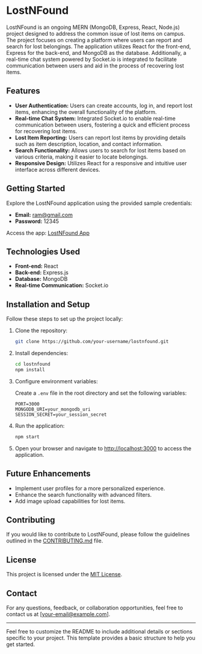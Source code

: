 # LostNFound

LostNFound is an ongoing MERN (MongoDB, Express, React, Node.js) project designed to address the common issue of lost items on campus. The project focuses on creating a platform where users can report and search for lost belongings. The application utilizes React for the front-end, Express for the back-end, and MongoDB as the database. Additionally, a real-time chat system powered by Socket.io is integrated to facilitate communication between users and aid in the process of recovering lost items.



## Features

- **User Authentication:** Users can create accounts, log in, and report lost items, enhancing the overall functionality of the platform.
- **Real-time Chat System:** Integrated Socket.io to enable real-time communication between users, fostering a quick and efficient process for recovering lost items.
- **Lost Item Reporting:** Users can report lost items by providing details such as item description, location, and contact information.
- **Search Functionality:** Allows users to search for lost items based on various criteria, making it easier to locate belongings.
- **Responsive Design:** Utilizes React for a responsive and intuitive user interface across different devices.

## Getting Started

Explore the LostNFound application using the provided sample credentials:

- **Email:** ram@gmail.com
- **Password:** 12345

Access the app: [LostNFound App](https://lnkd.in/dnB3XAGP)

## Technologies Used

- **Front-end:** React
- **Back-end:** Express.js
- **Database:** MongoDB
- **Real-time Communication:** Socket.io

## Installation and Setup

Follow these steps to set up the project locally:

1. Clone the repository:

   ```bash
   git clone https://github.com/your-username/lostnfound.git
   ```

2. Install dependencies:

   ```bash
   cd lostnfound
   npm install
   ```

3. Configure environment variables:

   Create a `.env` file in the root directory and set the following variables:

   ```env
   PORT=3000
   MONGODB_URI=your_mongodb_uri
   SESSION_SECRET=your_session_secret
   ```

4. Run the application:

   ```bash
   npm start
   ```

5. Open your browser and navigate to [http://localhost:3000](http://localhost:3000) to access the application.

## Future Enhancements

- Implement user profiles for a more personalized experience.
- Enhance the search functionality with advanced filters.
- Add image upload capabilities for lost items.

## Contributing

If you would like to contribute to LostNFound, please follow the guidelines outlined in the [CONTRIBUTING.md](CONTRIBUTING.md) file.

## License

This project is licensed under the [MIT License](LICENSE).

## Contact

For any questions, feedback, or collaboration opportunities, feel free to contact us at [your-email@example.com].

---

Feel free to customize the README to include additional details or sections specific to your project. This template provides a basic structure to help you get started.
